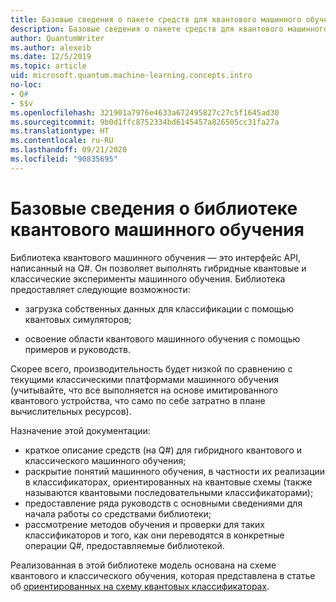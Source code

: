 ```yaml
---
title: Базовые сведения о пакете средств для квантового машинного обучения | Документация Майкрософт
description: Базовые сведения о пакете средств для квантового машинного обучения
author: QuantumWriter
ms.author: alexeib
ms.date: 12/5/2019
ms.topic: article
uid: microsoft.quantum.machine-learning.concepts.intro
no-loc:
- Q#
- $$v
ms.openlocfilehash: 321901a7976e4633a672495827c27c5f1645ad30
ms.sourcegitcommit: 9b0d1ffc8752334bd6145457a826505cc31fa27a
ms.translationtype: HT
ms.contentlocale: ru-RU
ms.lasthandoff: 09/21/2020
ms.locfileid: "90835695"
---
```

# <a name="introduction-to-the-quantum-machine-learning-library"></a>Базовые сведения о библиотеке квантового машинного обучения

Библиотека квантового машинного обучения — это интерфейс API, написанный на Q#. Он позволяет выполнять гибридные квантовые и классические эксперименты машинного обучения. Библиотека предоставляет следующие возможности:

- загрузка собственных данных для классификации с помощью квантовых симуляторов;

- освоение области квантового машинного обучения с помощью примеров и руководств.

Скорее всего, производительность будет низкой по сравнению с текущими классическими платформами машинного обучения (учитывайте, что все выполняется на основе имитированного квантового устройства, что само по себе затратно в плане вычислительных ресурсов).

Назначение этой документации:

- краткое описание средств (на Q\#) для гибридного квантового и классического машинного обучения;
- раскрытие понятий машинного обучения, в частности их реализации в классификаторах, ориентированных на квантовые схемы (также называются квантовыми последовательными классификаторами);
- предоставление ряда руководств с основными сведениями для начала работы со средствами библиотеки;
- рассмотрение методов обучения и проверки для таких классификаторов и того, как они переводятся в конкретные операции Q\#, предоставляемые библиотекой.

Реализованная в этой библиотеке модель основана на схеме квантового и классического обучения, которая представлена в статье об [ориентированных на схему квантовых классификаторах](https://arxiv.org/abs/1804.00633).
